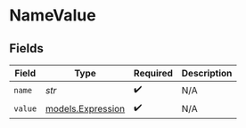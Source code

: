 # NameValue


## Fields

| Field                                        | Type                                         | Required                                     | Description                                  |
| -------------------------------------------- | -------------------------------------------- | -------------------------------------------- | -------------------------------------------- |
| `name`                                       | *str*                                        | :heavy_check_mark:                           | N/A                                          |
| `value`                                      | [models.Expression](../models/expression.md) | :heavy_check_mark:                           | N/A                                          |
